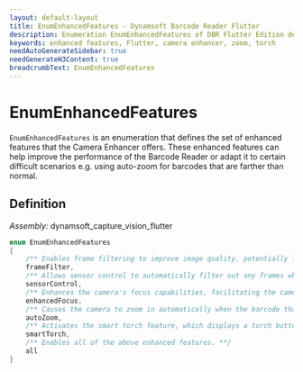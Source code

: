 ```yaml
---
layout: default-layout
title: EnumEnhancedFeatures - Dynamsoft Barcode Reader Flutter
description: Enumeration EnumEnhancedFeatures of DBR Flutter Edition defines the enhanced features of the Camera Enhancer that can be activated.
keywords: enhanced features, Flutter, camera enhancer, zoom, torch
needAutoGenerateSidebar: true
needGenerateH3Content: true
breadcrumbText: EnumEnhancedFeatures
---
```


# EnumEnhancedFeatures

`EnumEnhancedFeatures` is an enumeration that defines the set of enhanced features that the Camera Enhancer offers. These enhanced features can help improve the performance of the Barcode Reader or adapt it to certain difficult scenarios e.g. using auto-zoom for barcodes that are farther than normal.

## Definition

*Assembly:* dynamsoft_capture_vision_flutter

```dart
enum EnumEnhancedFeatures
{
    /** Enables frame filtering to improve image quality, potentially leading to better read rate results. **/
    frameFilter,
    /** Allows sensor control to automatically filter out any frames while the device is shaking. **/
    sensorControl,
    /** Enhances the camera's focus capabilities, facilitating the camera to trigger auto-focus. This is especially useful for low-end mobile devices that do not have the ability to auto-focus. **/
    enhancedFocus,
    /** Causes the camera to zoom in automatically when the barcode that it is trying to capture is far away, making the localization and decoding process easier for the Barcode Reader. **/
    autoZoom,
    /** Activates the smart torch feature, which displays a torch button in the camera view when the environment brightness is low and hides the button if the brightness is high. **/
    smartTorch,
    /** Enables all of the above enhanced features. **/
    all
}
```
